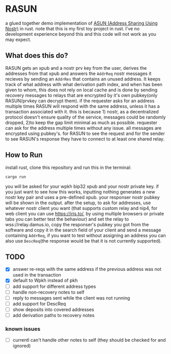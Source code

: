 # RASUN
a glued together demo implementation of [ASUN (Address Sharing Using Nostr)](https://github.com/PraiseTheMithra/ASUN) in rust.
note that this is my first toy project in rust. I've no development experience beyond this and this code will not work as you may expect.
## What does this do?
RASUN gets an xpub and a nostr prv key from the user, derives the addresses from that xpub and answers the `AddrReq` nostr messages it recieves by sending an `AddrRes` that contains an unused address. It keeps track of what address with what derivation path index, and when has been given to whom, this does not rely on local cache and is done by sending recovery messages to relays that are encrypted by it's own pubkey(only RASUN/prvkey can decrypt them). if the requester asks for an address multiple times RASUN will respond with the same address, unless it has a transaction associated with it. this is because 1) nostr, as a decentralized protocol doesn't ensure quality of the service, messages could be randomly dropped, 2)to keep the gap limit minimal as much as possible. requester can ask for the address multiple times without any issue. all messages are encrypted using pubkey's. for RASUN to see the request and for the sender to see RASUN's response they have to connect to at least one shared relay. 
## How to Run
install rust, clone this repository and run this in the terminal:
```
cargo run
```
you will be asked for your wpkh bip32 xpub and your nostr private key. if you just want to see how this works, inputting nothing generates a new nostr key pair and uses a pre-defined xpub.
your responser nostr pubkey will be shown in the output.
after the setup, to ask for addresses, use whatever nostr client you want (that supports custom relay and nip4, for web client you can use https://iris.to/, by using multiple browsers or private tabs you can better test the behaviour) and set the relay to wss://relay.damus.io, copy the responser's pubkey you got from the software and copy it in the search field of your client and send a message containing `AddrReq`, if you want to test without assigning an address you can also use `DescReq`(the response would be that it is not currently supported).


## TODO
- [x] answer re-reqs with the same address if the previous address was not used in the transaction
- [x] default to Wpkh instead of pkh
- [ ] add support for different address types
- [ ] handle non-recovery notes to self
- [ ] reply to messages sent while the client was not running
- [ ] add support for DescReq
- [ ] show deposits into covered addresses
- [ ] add derivation paths to recovery notes
### known issues
- [ ] currentl can't handle other notes to self (they should be checked for and ignored)
